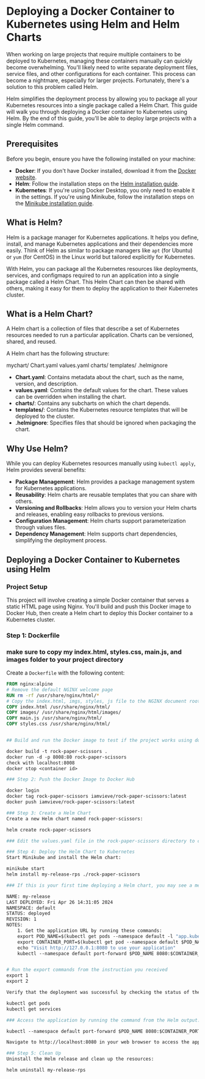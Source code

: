 # Deploying a Docker Container to Kubernetes using Helm and Helm Charts

When working on large projects that require multiple containers to be deployed to Kubernetes, managing these containers manually can quickly become overwhelming. You'll likely need to write separate deployment files, service files, and other configurations for each container. This process can become a nightmare, especially for larger projects. Fortunately, there's a solution to this problem called Helm.

Helm simplifies the deployment process by allowing you to package all your Kubernetes resources into a single package called a Helm Chart. This guide will walk you through deploying a Docker container to Kubernetes using Helm. By the end of this guide, you'll be able to deploy large projects with a single Helm command.

## Prerequisites

Before you begin, ensure you have the following installed on your machine:

- **Docker**: If you don't have Docker installed, download it from the [Docker website](https://www.docker.com/products/docker-desktop).
- **Helm**: Follow the installation steps on the [Helm installation guide](https://helm.sh/docs/intro/install/).
- **Kubernetes**: If you're using Docker Desktop, you only need to enable it in the settings. If you're using Minikube, follow the installation steps on the [Minikube installation guide](https://minikube.sigs.k8s.io/docs/start/).

## What is Helm?

Helm is a package manager for Kubernetes applications. It helps you define, install, and manage Kubernetes applications and their dependencies more easily. Think of Helm as similar to package managers like `apt` (for Ubuntu) or `yum` (for CentOS) in the Linux world but tailored explicitly for Kubernetes.

With Helm, you can package all the Kubernetes resources like deployments, services, and configmaps required to run an application into a single package called a Helm Chart. This Helm Chart can then be shared with others, making it easy for them to deploy the application to their Kubernetes cluster.

## What is a Helm Chart?

A Helm chart is a collection of files that describe a set of Kubernetes resources needed to run a particular application. Charts can be versioned, shared, and reused.

A Helm chart has the following structure:

mychart/
Chart.yaml
values.yaml
charts/
templates/
.helmignore


- **Chart.yaml**: Contains metadata about the chart, such as the name, version, and description.
- **values.yaml**: Contains the default values for the chart. These values can be overridden when installing the chart.
- **charts/**: Contains any subcharts on which the chart depends.
- **templates/**: Contains the Kubernetes resource templates that will be deployed to the cluster.
- **.helmignore**: Specifies files that should be ignored when packaging the chart.

## Why Use Helm?

While you can deploy Kubernetes resources manually using `kubectl apply`, Helm provides several benefits:

- **Package Management**: Helm provides a package management system for Kubernetes applications.
- **Reusability**: Helm charts are reusable templates that you can share with others.
- **Versioning and Rollbacks**: Helm allows you to version your Helm charts and releases, enabling easy rollbacks to previous versions.
- **Configuration Management**: Helm charts support parameterization through values files.
- **Dependency Management**: Helm supports chart dependencies, simplifying the deployment process.

## Deploying a Docker Container to Kubernetes using Helm

### Project Setup

This project will involve creating a simple Docker container that serves a static HTML page using Nginx. You'll build and push this Docker image to Docker Hub, then create a Helm chart to deploy this Docker container to a Kubernetes cluster.

### Step 1: Dockerfile

### make sure to copy my index.html, styles.css, main.js, and images folder to your project directory

Create a `Dockerfile` with the following content:

```dockerfile
FROM nginx:alpine
# Remove the default NGINX welcome page
RUN rm -rf /usr/share/nginx/html/*
# Copy the index.html, imgs, styles, js file to the NGINX document root
COPY index.html /usr/share/nginx/html/
COPY images/ /usr/share/nginx/html/images/
COPY main.js /usr/share/nginx/html/
COPY styles.css /usr/share/nginx/html/


## Build and run the Docker image to test if the project works using docker

docker build -t rock-paper-scissors .
docker run -d -p 8008:80 rock-paper-scissors
check with localhost:8008
docker stop <container id>

### Step 2: Push the Docker Image to Docker Hub

docker login
docker tag rock-paper-scissors iamvieve/rock-paper-scissors:latest
docker push iamvieve/rock-paper-scissors:latest

### Step 3: Create a Helm Chart
Create a new Helm chart named rock-paper-scissors:

helm create rock-paper-scissors

### Edit the values.yaml file in the rock-paper-scissors directory to customize the chart values. Update the image name, repo name, and tag: latest.

### Step 4: Deploy the Helm Chart to Kubernetes
Start Minikube and install the Helm chart:

minikube start
helm install my-release-rps ./rock-paper-scissors

### If this is your first time deploying a Helm chart, you may see a message with instructions on accessing your application:

NAME: my-release
LAST DEPLOYED: Fri Apr 26 14:31:05 2024
NAMESPACE: default
STATUS: deployed
REVISION: 1
NOTES:
    1. Get the application URL by running these commands:
    export POD_NAME=$(kubectl get pods --namespace default -l "app.kubernetes.io/name=helm-nginx,app.kubernetes.io/instance=my-release" -o jsonpath="{.items[0].metadata.name}")
    export CONTAINER_PORT=$(kubectl get pod --namespace default $POD_NAME -o jsonpath="{.spec.containers[0].ports[0].containerPort}")
    echo "Visit http://127.0.0.1:8080 to use your application"
    kubectl --namespace default port-forward $POD_NAME 8080:$CONTAINER_PORT


# Run the export commands from the instruction you received
export 1
export 2

Verify that the deployment was successful by checking the status of the pods if it says running:

kubectl get pods
kubectl get services

### Access the application by running the command from the Helm output:

kubectl --namespace default port-forward $POD_NAME 8080:$CONTAINER_PORT

Navigate to http://localhost:8080 in your web browser to access the application.

### Step 5: Clean Up
Uninstall the Helm release and clean up the resources:

helm uninstall my-release-rps
